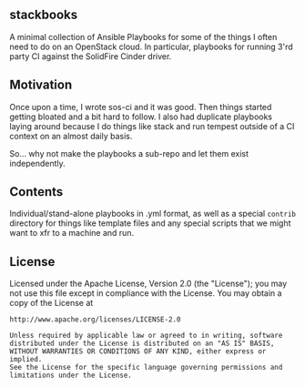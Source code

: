 ## stackbooks

A minimal collection of Ansible Playbooks for some of the things I often need
to do on an OpenStack cloud.  In particular, playbooks for running 3'rd party
CI against the SolidFire Cinder driver.

## Motivation

Once upon a time, I wrote sos-ci and it was good.  Then things started getting
bloated and a bit hard to follow.  I also had duplicate playbooks laying around
because I do things like stack and run tempest outside of a CI context on an
almost daily basis.

So... why not make the playbooks a sub-repo and let them exist independently.

## Contents

Individual/stand-alone playbooks in .yml format, as well as a special `contrib`
directory for things like template files and any special scripts that we might
want to xfr to a machine and run.

## License

Licensed under the Apache License, Version 2.0 (the "License");
you may not use this file except in compliance with the License.
You may obtain a copy of the License at

    http://www.apache.org/licenses/LICENSE-2.0

    Unless required by applicable law or agreed to in writing, software
    distributed under the License is distributed on an "AS IS" BASIS,
    WITHOUT WARRANTIES OR CONDITIONS OF ANY KIND, either express or implied.
    See the License for the specific language governing permissions and
    limitations under the License.
